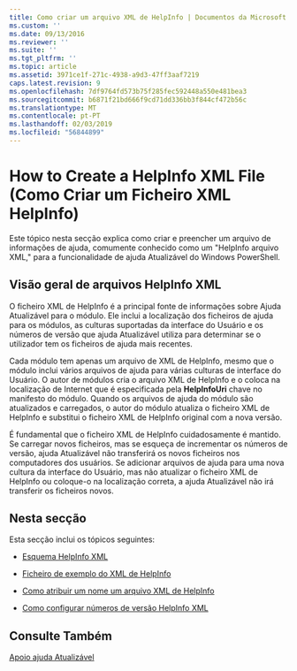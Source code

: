 ```yaml
---
title: Como criar um arquivo XML de HelpInfo | Documentos da Microsoft
ms.custom: ''
ms.date: 09/13/2016
ms.reviewer: ''
ms.suite: ''
ms.tgt_pltfrm: ''
ms.topic: article
ms.assetid: 3971ce1f-271c-4938-a9d3-47ff3aaf7219
caps.latest.revision: 9
ms.openlocfilehash: 7df9764fd573b75f285fec592448a550e481bea3
ms.sourcegitcommit: b6871f21bd666f9cd71dd336bb3f844cf472b56c
ms.translationtype: MT
ms.contentlocale: pt-PT
ms.lasthandoff: 02/03/2019
ms.locfileid: "56844899"
---
```

# <a name="how-to-create-a-helpinfo-xml-file"></a>How to Create a HelpInfo XML File (Como Criar um Ficheiro XML HelpInfo)

Este tópico nesta secção explica como criar e preencher um arquivo de informações de ajuda, comumente conhecido como um "HelpInfo arquivo XML," para a funcionalidade de ajuda Atualizável do Windows PowerShell.

## <a name="helpinfo-xml-file-overview"></a>Visão geral de arquivos HelpInfo XML

O ficheiro XML de HelpInfo é a principal fonte de informações sobre Ajuda Atualizável para o módulo. Ele inclui a localização dos ficheiros de ajuda para os módulos, as culturas suportadas da interface do Usuário e os números de versão que ajuda Atualizável utiliza para determinar se o utilizador tem os ficheiros de ajuda mais recentes.

Cada módulo tem apenas um arquivo de XML de HelpInfo, mesmo que o módulo inclui vários arquivos de ajuda para várias culturas de interface do Usuário. O autor de módulos cria o arquivo XML de HelpInfo e o coloca na localização de Internet que é especificada pela **HelpInfoUri** chave no manifesto do módulo. Quando os arquivos de ajuda do módulo são atualizados e carregados, o autor do módulo atualiza o ficheiro XML de HelpInfo e substitui o ficheiro XML de HelpInfo original com a nova versão.

É fundamental que o ficheiro XML de HelpInfo cuidadosamente é mantido. Se carregar novos ficheiros, mas se esqueça de incrementar os números de versão, ajuda Atualizável não transferirá os novos ficheiros nos computadores dos usuários. Se adicionar arquivos de ajuda para uma nova cultura da interface do Usuário, mas não atualizar o ficheiro XML de HelpInfo ou coloque-o na localização correta, a ajuda Atualizável não irá transferir os ficheiros novos.

## <a name="in-this-section"></a>Nesta secção

Esta secção inclui os tópicos seguintes:

- [Esquema HelpInfo XML](./helpinfo-xml-schema.md)

- [Ficheiro de exemplo do XML de HelpInfo](./helpinfo-xml-sample-file.md)

- [Como atribuir um nome um arquivo XML de HelpInfo](./how-to-name-a-helpinfo-xml-file.md)

- [Como configurar números de versão HelpInfo XML](./how-to-set-helpinfo-xml-version-numbers.md)

## <a name="see-also"></a>Consulte Também

[Apoio ajuda Atualizável](./supporting-updatable-help.md)